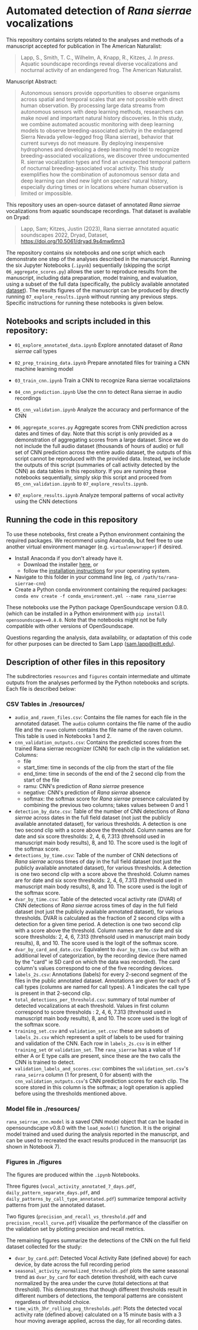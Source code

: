# Automated detection of _Rana sierrae_ vocalizations

This repository contains scripts related to the analyses and methods of a manuscript accepted for publication in The American Naturalist:

> Lapp, S., Smith, T. C., Wilhelm, A, Knapp, R., Kitzes, J. _In press_. Aquatic soundscape recordings reveal diverse vocalizations and nocturnal activity of an endangered frog. The American Naturalist.

Manuscript Abstract:
> Autonomous sensors provide opportunities to observe organisms across spatial and temporal scales that are not possible with direct human observation. By processing large data streams from autonomous sensors with deep learning methods, researchers can make novel and important natural history discoveries. In this study, we combine automated acoustic monitoring with deep learning models to observe breeding-associated activity in the endangered Sierra Nevada yellow-legged frog (Rana sierrae), behavior that current surveys do not measure. By deploying inexpensive hydrophones and developing a deep learning model to recognize breeding-associated vocalizations, we discover three undocumented R. sierrae vocalization types and find an unexpected temporal pattern of nocturnal breeding-associated vocal activity. This study exemplifies how the combination of autonomous sensor data and deep learning can shed new light on species’ natural history, especially during times or in locations where human observation is limited or impossible.

This repository uses an open-source dataset of annotated _Rana sierrae_ vocalizations from aquatic soundscape recordings. That dataset is available on Dryad: 

> Lapp, Sam; Kitzes, Justin (2023), Rana sierrae annotated aquatic soundscapes 2022, Dryad, Dataset, https://doi.org/10.5061/dryad.9s4mw6mn3

The repository contains six notebooks and one script which each demonstrate one step of the analyses described in the manuscript. Running the six Jupyter Notebooks (`.ipynb`) sequentially (skipping the script `06_aggregate_scores.py`) allows the user to reproduce results from the manuscript, including data preparation, model training, and evaluation, using a subset of the full data (specifically, the publicly available annotated [dataset](https://doi.org/10.5061/dryad.9s4mw6mn3)). The results figures of the manuscript can be produced by directly running `07_explore_results.ipynb` without running any previous steps. Specific instructions for running these notebooks is given below. 

## Notebooks and scripts included in this repository: 

- `01_explore_annotated_data.ipynb` Explore annotated dataset of _Rana sierrae_ call types

- `02_prep_training_data.ipynb` Prepare annotated files for training a CNN machine learning model

- `03_train_cnn.ipynb` Train a CNN to recognize Rana sierrae vocaliztaions

- `04_cnn_prediction.ipynb` Use the cnn to detect Rana sierrae in audio recordings

- `05_cnn_validation.ipynb` Analyze the accuracy and performance of the CNN

- `06_aggregate_scores.py` Aggregate scores from CNN prediction across dates and times of day. Note that this script is only provided as a demonstration of aggregating scores from a large dataset. Since we do not include the full audio dataset (thousands of hours of audio) or full set of CNN prediction across the entire audio dataset, the outputs of this script cannot be reproduced with the provided data. Instead, we include the outputs of this script (summaries of call activity detected by the CNN) as data tables in this repository. If you are running these notebooks sequentially, simply skip this script and proceed from `05_cnn_validation.ipynb` to `07_explore_results.ipynb`. 

- `07_explore_results.ipynb` Analyze temporal patterns of vocal activity using the CNN detections

## Running the code in this repository

To use these notebooks, first create a Python environment containing the required packages. We recommend using Anaconda, but feel free to use another virtual environment manager (e.g. `virtualenvwrapper`) if desired.

* Install Anaconda if you don't already have it.
   * Download the installer [here](https://www.anaconda.com/products/individual), or
   * follow the [installation instructions](https://docs.anaconda.com/anaconda/install/) for your operating system.
* Navigate to this folder in your command line (eg, `cd /path/to/rana-sierrae-cnn`)
* Create a Python conda environment containing the required packages: `conda env create -f conda_environment.yml --name rana_sierrae`

These notebooks use the Python package OpenSoundscape version 0.8.0. (which can be installed in a Python environment with `pip install opensoundscape==0.8.0`. Note that the notebooks might not be fully compatible with other versions of OpenSoundscape. 

Questions regarding the analysis, data availability, or adaptation of this code for other purposes can be directed to Sam Lapp (sam.lapp@pitt.edu). 


## Description of other files in this repository

The subdirectories `resources` and `figures` contain intermediate and ultimate outputs from the analyses performed by the Python notebooks and scripts. Each file is described below:

### CSV Tables in ./resources/
- `audio_and_raven_files.csv`: Contains the file names for each file in the annotated dataset. The `audio` column contains the file name of the audio file and the `raven` column contains the file name of the raven column. This table is used in Notebooks 1 and 2. 
- `cnn_validation_outputs.csv`: Contains the predicted scores from the trained Rana sierrae recognizer (CNN) for each clip in the validation set. Columns:
   - file
   - start_time: time in seconds of the clip from the start of the file
   - end_time: time in seconds of the end of the 2 second clip from the start of the file
   - ramu: CNN's prediction of _Rana sierrae_ presence
   - negative: CNN's prediction of _Rana sierrae_ absence
   - softmax: the softmax score for _Rana sierrae_ presence calculated by combining the previous two columns; takes values between 0 and 1
- `detection_by_date.csv`: Table of the number of CNN detections of _Rana sierrae_ across dates in the full field dataset (not just the publicly available annotated dataset), for various thresholds. A detection is one two second clip with a score above the threshold. Column names are for date and six score thresholds: 2, 4, 6, 7.313 (threhsold used in manuscript main body results), 8, and 10. The score used is the logit of the softmax score. 
- `detections_by_time.csv`: Table of the number of CNN detections of _Rana sierrae_ across times of day in the full field dataset (not just the publicly available annotated dataset), for various thresholds. A detection is one two second clip with a score above the threshold. Column names are for date and six score thresholds: 2, 4, 6, 7.313 (threhsold used in manuscript main body results), 8, and 10. The score used is the logit of the softmax score. 
- `dvar_by_time.csv`: Table of the detected vocal activity rate (DVAR) of CNN detections of _Rana sierrae_ across times of day in the full field dataset (not just the publicly available annotated dataset), for various thresholds. DVAR is calculated as the fraction of 2 second clips with a detection for a given time period. A detection is one two second clip with a score above the threshold. Column names are for date and six score thresholds: 2, 4, 6, 7.313 (threhsold used in manuscript main body results), 8, and 10. The score used is the logit of the softmax score. 
- `dvar_by_card_and_date.csv`: Equivalent to `dvar_by_time.csv` but with an additional level of categorization, by the recording device (here named by the "card" ie SD card on which the data was recorded). The card column's values correspond to one of the five recording devices. 
- `labels_2s.csv`: Annotations (labels) for every 2-second segment of the files in the public annotated dataset. Annotations are given for each of 5 call types (columns are named for call types). A 1 indicates the call type is present in that 2-second clip. 
- `total_detections_per_threshold.csv`: summary of total number of detected vocalizations at each threshold. Values in first column correspond to score thresholds : 2, 4, 6, 7.313 (threhsold used in manuscript main body results), 8, and 10. The score used is the logit of the softmax score. 
- `training_set.csv` and `validation_set.csv`: these are subsets of `labels_2s.csv` which represent a split of labels to be used for training and validation of the CNN. Each row in `labels_2s.csv` is in either `training_set` or `validation_set`. The `rana_sierrae` has a value of 1 if either A or E type calls are present, since these are the two calls the CNN is trained to detect. 
- `validation_labels_and_scores.csv`: combines the `validation_set.csv`'s `rana_seirra` column (1 for present, 0 for absent) with the `cnn_validation_outputs.csv`'s CNN prediction scores for each clip. The score stored in this column is the softmax; a logit operation is applied before using the thresholds mentioned above. 

### Model file in ./resources/
`rana_seirrae_cnn.model` is a saved CNN model object that can be loaded in opensoundscape v0.8.0 with the `load_model()` function. It is the original model trained and used during the analysis reported in the manuscript, and can be used to recreated the exact results produced in the mansucript (as shown in Notebook 7). 

### Figures in ./figures
The figures are produced within the `.ipynb` Notebooks. 

Three figures (`vocal_activity_annotated_7_days.pdf`, `daily_pattern_separate_days.pdf`, and `daily_patterns_by_call_type_annotated.pdf`) summarize temporal activity patterns from just the annotated dataset. 

Two figures (`precision_and_recall_vs_threshold.pdf` and `precision_recall_curve.pdf`) visualize the performance of the classifier on the validation set by plotting precision and recall metrics. 

The remaining figures summarize the detections of the CNN on the full field dataset collected for the study:
- `dvar_by_card.pdf`: Detected Vocal Activity Rate (defined above) for each device, by date across the full recording period
- `seasonal_activity_normalized_thresholds.pdf` plots the same seasonal trend as `dvar_by_card` for each detetion threshold, with each curve normalized by the area under the curve (total detections at that threshold). This demonstrates that though different thresholds result in different numbers of detections, the temporal patterns are consistent regardless of threshold choice. 
- `time_with_3hr_rolling_avg_thresholds.pdf`: Plots the detected vocal activity rate (defined above) calculated on a 15 minute basis with a 3 hour moving average applied, across the day, for all recording dates. 